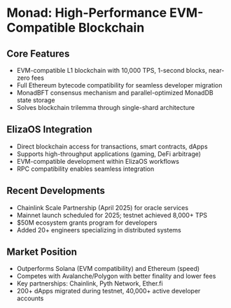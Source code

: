 # Monad: High-Performance EVM-Compatible Blockchain

## Core Features
- EVM-compatible L1 blockchain with 10,000 TPS, 1-second blocks, near-zero fees
- Full Ethereum bytecode compatibility for seamless developer migration
- MonadBFT consensus mechanism and parallel-optimized MonadDB state storage
- Solves blockchain trilemma through single-shard architecture

## ElizaOS Integration
- Direct blockchain access for transactions, smart contracts, dApps
- Supports high-throughput applications (gaming, DeFi arbitrage)
- EVM-compatible development within ElizaOS workflows
- RPC compatibility enables seamless integration

## Recent Developments
- Chainlink Scale Partnership (April 2025) for oracle services
- Mainnet launch scheduled for 2025; testnet achieved 8,000+ TPS
- $50M ecosystem grants program for developers
- Added 20+ engineers specializing in distributed systems

## Market Position
- Outperforms Solana (EVM compatibility) and Ethereum (speed)
- Competes with Avalanche/Polygon with better finality and lower fees
- Key partnerships: Chainlink, Pyth Network, Ether.fi
- 200+ dApps migrated during testnet, 40,000+ active developer accounts

